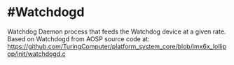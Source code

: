 #Watchdogd
==========

Watchdog Daemon process that feeds the Watchdog device at a given rate.
Based on Watchdogd from AOSP source code at:
https://github.com/TuringComputer/platform_system_core/blob/imx6x_lollipop/init/watchdogd.c
